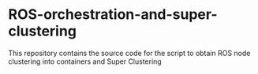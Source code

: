 # ROS-orchestration-and-super-clustering
This repository contains the source code for the script to obtain ROS node clustering into containers and Super Clustering
